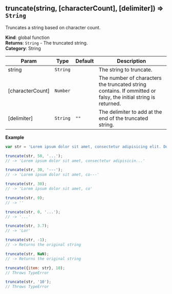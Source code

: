 <a name="truncate"></a>

## truncate(string, [characterCount], [delimiter]) ⇒ <code>String</code>
Truncates a string based on character count.

**Kind**: global function  
**Returns**: <code>String</code> - The truncated string.  
**Category**: String  

| Param | Type | Default | Description |
| --- | --- | --- | --- |
| string | <code>String</code> |  | The string to truncate. |
| [characterCount] | <code>Number</code> |  | The number of characters the truncated string contains.        If ommitted or falsy, the initial string is returned. |
| [delimiter] | <code>String</code> | <code>&quot;&quot;</code> | The delimiter to add at the end of the truncated string. |

**Example**  
```js
var str = 'Lorem ipsum dolor sit amet, consectetur adipisicing elit. Dolore voluptas tempora nihil commodi laborum sit eum atque iusto temporibus, odit natus odio accusantium id, labore, possimus laboriosam. Eos, ducimus, blanditiis.';

truncate(str, 50, '...');
// -> 'Lorem ipsum dolor sit amet, consectetur adipisicin...'

truncate(str, 30, '---');
// -> 'Lorem ipsum dolor sit amet, co---'

truncate(str, 30);
// -> 'Lorem ipsum dolor sit amet, co'

truncate(str, 0);
// -> ''

truncate(str, 0, '...');
// -> '...'

truncate(str, 3.7);
// -> 'Lor'

truncate(str, -1);
// -> Returns the original string

truncate(str, NaN);
// -> Returns the original string

truncate({item: str}, 10);
// Throws TypeError

truncate(str, '10');
// Throws TypeError
```
